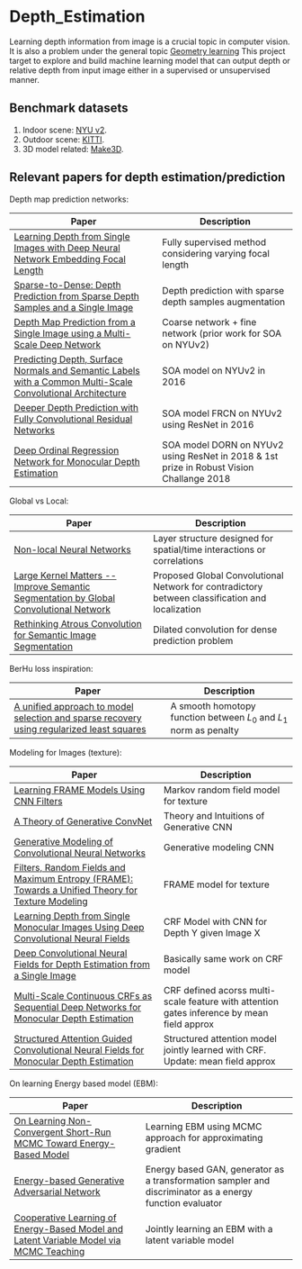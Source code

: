 # Depth_Estimation

Learning depth information from image is a crucial topic in computer vision.  It is also a problem under the general topic [Geometry learning](http://geometricdeeplearning.com/)  This project target to explore and build machine learning model that can output depth or relative depth from input image either in a supervised or unsupervised manner.


## Benchmark datasets
1. Indoor scene: [NYU v2](https://cs.nyu.edu/~silberman/datasets/nyu_depth_v2.html).
2. Outdoor scene: [KITTI](http://www.cvlibs.net/datasets/kitti/eval_depth_all.php).
3. 3D model related: [Make3D](http://make3d.cs.cornell.edu/data.html).

## Relevant papers for depth estimation/prediction

Depth map prediction networks:

| Paper | Description |
| --- | --- |
| [Learning Depth from Single Images with Deep Neural Network Embedding Focal Length](https://arxiv.org/abs/1803.10039) | Fully supervised method considering varying focal length |
| [Sparse-to-Dense: Depth Prediction from Sparse Depth Samples and a Single Image](https://arxiv.org/abs/1709.07492) | Depth prediction with sparse depth samples augmentation |
| [Depth Map Prediction from a Single Image using a Multi-Scale Deep Network](https://arxiv.org/abs/1406.2283) | Coarse network + fine network (prior work for SOA on NYUv2) |
| [Predicting Depth, Surface Normals and Semantic Labels with a Common Multi-Scale Convolutional Architecture](https://arxiv.org/abs/1411.4734) | SOA model on NYUv2 in 2016|
| [Deeper Depth Prediction with Fully Convolutional Residual Networks](https://arxiv.org/abs/1606.00373) | SOA model FRCN on NYUv2 using ResNet in 2016 |
| [Deep Ordinal Regression Network for Monocular Depth Estimation](https://arxiv.org/abs/1806.02446) | SOA model DORN on NYUv2 using ResNet in 2018 & 1st prize in Robust Vision Challange 2018 |

Global vs Local:

| Paper | Description |
| --- | --- |
| [Non-local Neural Networks](https://arxiv.org/abs/1711.07971) | Layer structure designed for spatial/time interactions or correlations |
| [Large Kernel Matters -- Improve Semantic Segmentation by Global Convolutional Network](https://arxiv.org/abs/1703.02719) | Proposed Global Convolutional Network for contradictory between classification and localization |
|[Rethinking Atrous Convolution for Semantic Image Segmentation](https://arxiv.org/abs/1706.05587)|Dilated convolution for dense prediction problem|



BerHu loss inspiration:

| Paper | Description |
| --- | --- |
| [A unified approach to model selection and sparse recovery using regularized least squares](https://arxiv.org/abs/0905.3573) | A smooth homotopy function between $L_0$ and $L_1$ norm as penalty |


Modeling for Images (texture):

| Paper | Description |
| --- | --- |
| [Learning FRAME Models Using CNN Filters](https://arxiv.org/abs/1509.08379) | Markov random field model for texture|
|[A Theory of Generative ConvNet](https://arxiv.org/abs/1602.03264)|Theory and Intuitions of Generative CNN|
|[Generative Modeling of Convolutional Neural Networks](https://arxiv.org/abs/1412.6296)|Generative modeling CNN|
|[Filters, Random Fields and Maximum Entropy (FRAME): Towards a Unified Theory for Texture Modeling](https://link.springer.com/article/10.1023/A:1007925832420)|FRAME model for texture|
|[Learning Depth from Single Monocular Images Using Deep Convolutional Neural Fields](https://arxiv.org/abs/1502.07411)|CRF Model with CNN for Depth Y given Image X|
|[Deep Convolutional Neural Fields for Depth Estimation from a Single Image](https://arxiv.org/abs/1411.6387)|Basically same work on CRF model|
|[Multi-Scale Continuous CRFs as Sequential Deep Networks for Monocular Depth Estimation](https://arxiv.org/abs/1704.02157)|CRF defined acorss multi-scale feature with attention gates inference by mean field approx|
|[Structured Attention Guided Convolutional Neural Fields for Monocular Depth Estimation](https://arxiv.org/abs/1803.11029)|Structured attention model jointly learned with CRF. Update: mean field approx|

On learning Energy based model (EBM):

| Paper | Description |
| --- | --- |
| [On Learning Non-Convergent Short-Run MCMC Toward Energy-Based Model](https://arxiv.org/abs/1904.09770) |Learning EBM using MCMC approach for approximating gradient|
|[Energy-based Generative Adversarial Network](https://arxiv.org/abs/1609.03126)|Energy based GAN, generator as a transformation sampler and discriminator as a energy function evaluator|
|[Cooperative Learning of Energy-Based Model and Latent Variable Model via MCMC Teaching](http://www.stat.ucla.edu/~ywu/CoopNets/doc/CoopNets_AAAI.pdf)|Jointly learning an EBM with a latent variable model|
